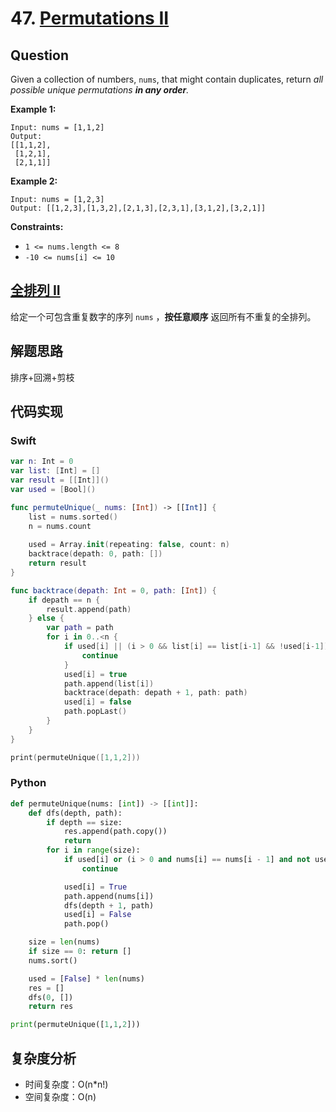 # 47. [Permutations II](https://leetcode.com/problems/permutations-ii)

## Question

Given a collection of numbers, `nums`, that might contain duplicates, return *all possible unique permutations **in any order**.* 

**Example 1:**

```
Input: nums = [1,1,2]
Output:
[[1,1,2],
 [1,2,1],
 [2,1,1]]
```

**Example 2:**

```
Input: nums = [1,2,3]
Output: [[1,2,3],[1,3,2],[2,1,3],[2,3,1],[3,1,2],[3,2,1]]
```

**Constraints:**

- `1 <= nums.length <= 8`
- `-10 <= nums[i] <= 10`

## [全排列 II](https://leetcode-cn.com/problems/permutations-ii)

给定一个可包含重复数字的序列 `nums` ，**按任意顺序** 返回所有不重复的全排列。

## 解题思路

排序+回溯+剪枝

## 代码实现

### Swift

```swift
var n: Int = 0
var list: [Int] = []
var result = [[Int]]()
var used = [Bool]()

func permuteUnique(_ nums: [Int]) -> [[Int]] {
    list = nums.sorted()
    n = nums.count
    
    used = Array.init(repeating: false, count: n)
    backtrace(depath: 0, path: [])
    return result
}

func backtrace(depath: Int = 0, path: [Int]) {
    if depath == n {
        result.append(path)
    } else {
        var path = path
        for i in 0..<n {
            if used[i] || (i > 0 && list[i] == list[i-1] && !used[i-1]) {
                continue
            }
            used[i] = true
            path.append(list[i])
            backtrace(depath: depath + 1, path: path)
            used[i] = false
            path.popLast()
        }
    }
}

print(permuteUnique([1,1,2]))
```

### Python

```python
def permuteUnique(nums: [int]) -> [[int]]:
    def dfs(depth, path):
        if depth == size:
            res.append(path.copy())
            return
        for i in range(size):
            if used[i] or (i > 0 and nums[i] == nums[i - 1] and not used[i - 1]):
                continue

            used[i] = True
            path.append(nums[i])
            dfs(depth + 1, path)
            used[i] = False
            path.pop()

    size = len(nums)
    if size == 0: return []
    nums.sort()

    used = [False] * len(nums)
    res = []
    dfs(0, [])
    return res

print(permuteUnique([1,1,2]))
```

## 复杂度分析

- 时间复杂度：O(n*n!)
- 空间复杂度：O(n)